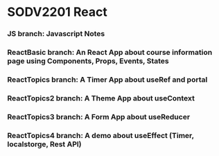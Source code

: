 # SODV2201 React
### JS branch: Javascript Notes
### ReactBasic branch: An React App about course information page using Components, Props, Events, States
### ReactTopics branch: A Timer App about useRef and portal
### ReactTopics2 branch: A Theme App about useContext
### ReactTopics3 branch: A Form App about useReducer
### ReactTopics4 branch: A demo about useEffect (Timer, localstorge, Rest API)